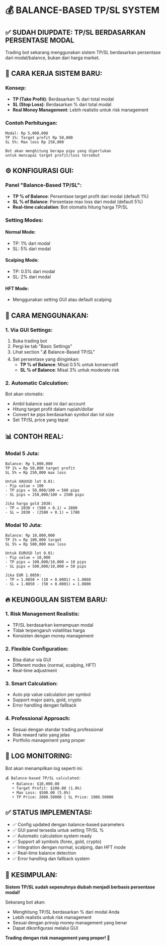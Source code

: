 # 💰 BALANCE-BASED TP/SL SYSTEM

## ✅ **SUDAH DIUPDATE: TP/SL BERDASARKAN PERSENTASE MODAL**

Trading bot sekarang menggunakan sistem TP/SL berdasarkan persentase dari modal/balance, bukan dari harga market.

## 🎯 **CARA KERJA SISTEM BARU:**

### **Konsep:**
- **TP (Take Profit)**: Berdasarkan % dari total modal
- **SL (Stop Loss)**: Berdasarkan % dari total modal
- **Real Money Management**: Lebih realistis untuk risk management

### **Contoh Perhitungan:**
```
Modal: Rp 5,000,000
TP 1%: Target profit Rp 50,000
SL 5%: Max loss Rp 250,000

Bot akan menghitung berapa pips yang diperlukan 
untuk mencapai target profit/loss tersebut
```

## ⚙️ **KONFIGURASI GUI:**

### **Panel "Balance-Based TP/SL":**
- **TP % of Balance**: Persentase target profit dari modal (default 1%)
- **SL % of Balance**: Persentase max loss dari modal (default 5%)
- **Real-time calculation**: Bot otomatis hitung harga TP/SL

### **Setting Modes:**

#### **Normal Mode:**
- TP: 1% dari modal
- SL: 5% dari modal

#### **Scalping Mode:**
- TP: 0.5% dari modal  
- SL: 2% dari modal

#### **HFT Mode:**
- Menggunakan setting GUI atau default scalping

## 🔧 **CARA MENGGUNAKAN:**

### **1. Via GUI Settings:**
1. Buka trading bot
2. Pergi ke tab "Basic Settings"  
3. Lihat section "💰 Balance-Based TP/SL"
4. Set persentase yang diinginkan:
   - **TP % of Balance**: Misal 0.5% untuk konservatif
   - **SL % of Balance**: Misal 3% untuk moderate risk

### **2. Automatic Calculation:**
Bot akan otomatis:
- Ambil balance saat ini dari account
- Hitung target profit dalam rupiah/dollar
- Convert ke pips berdasarkan symbol dan lot size
- Set TP/SL price yang tepat

## 📊 **CONTOH REAL:**

### **Modal 5 Juta:**
```
Balance: Rp 5,000,000
TP 1% = Rp 50,000 target profit
SL 5% = Rp 250,000 max loss

Untuk XAUUSD lot 0.01:
- Pip value ≈ 100
- TP pips = 50,000/100 = 500 pips
- SL pips = 250,000/100 = 2500 pips

Jika harga gold 2030:
- TP = 2030 + (500 × 0.1) = 2080
- SL = 2030 - (2500 × 0.1) = 1780
```

### **Modal 10 Juta:**
```
Balance: Rp 10,000,000  
TP 1% = Rp 100,000 target
SL 5% = Rp 500,000 max loss

Untuk EURUSD lot 0.01:
- Pip value ≈ 10,000
- TP pips = 100,000/10,000 = 10 pips
- SL pips = 500,000/10,000 = 50 pips

Jika EUR 1.0850:
- TP = 1.0850 + (10 × 0.0001) = 1.0860
- SL = 1.0850 - (50 × 0.0001) = 1.0800
```

## 🔥 **KEUNGGULAN SISTEM BARU:**

### **1. Risk Management Realistis:**
- TP/SL berdasarkan kemampuan modal
- Tidak terpengaruh volatilitas harga
- Konsisten dengan money management

### **2. Flexible Configuration:**
- Bisa diatur via GUI
- Different modes (normal, scalping, HFT)
- Real-time adjustment

### **3. Smart Calculation:**
- Auto pip value calculation per symbol
- Support major pairs, gold, crypto
- Error handling dengan fallback

### **4. Professional Approach:**
- Sesuai dengan standar trading professional
- Risk reward ratio yang jelas
- Portfolio management yang proper

## 📝 **LOG MONITORING:**

Bot akan menampilkan log seperti ini:
```
💰 Balance-based TP/SL calculated:
   • Balance: $10,000.00
   • Target Profit: $100.00 (1.0%)
   • Max Loss: $500.00 (5.0%)
   • TP Price: 2080.50000 | SL Price: 1980.50000
```

## ✅ **STATUS IMPLEMENTASI:**

- ✅ Config updated dengan balance-based parameters
- ✅ GUI panel tersedia untuk setting TP/SL %
- ✅ Automatic calculation system ready
- ✅ Support all symbols (forex, gold, crypto)
- ✅ Integration dengan normal, scalping, dan HFT mode
- ✅ Real-time balance detection
- ✅ Error handling dan fallback system

## 🎯 **KESIMPULAN:**

**Sistem TP/SL sudah sepenuhnya diubah menjadi berbasis persentase modal!**

Sekarang bot akan:
- Menghitung TP/SL berdasarkan % dari modal Anda
- Lebih realistis untuk risk management
- Sesuai dengan prinsip money management yang benar
- Dapat dikonfigurasi melalui GUI

**Trading dengan risk management yang proper! 💪**